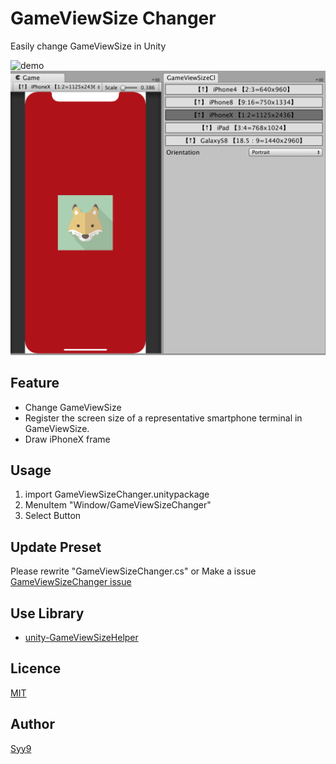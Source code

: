 # GameViewSize Changer


Easily change GameViewSize in Unity

![demo](demo1.gif)
![demo](demo2.png)

## Feature
* Change GameViewSize
* Register the screen size of a representative smartphone terminal in GameViewSize.
* Draw iPhoneX frame

## Usage
1. import GameViewSizeChanger.unitypackage
2. MenuItem "Window/GameViewSizeChanger"
3. Select Button

## Update Preset
Please rewrite "GameViewSizeChanger.cs" or Make a issue [GameViewSizeChanger issue](https://github.com/Syy12345-Unity/GameViewSizeChanger/issues)

## Use Library
* [unity-GameViewSizeHelper](https://github.com/anchan828/unity-GameViewSizeHelper)

## Licence

[MIT](https://github.com/tcnksm/tool/blob/master/LICENCE)

## Author

[Syy9](https://github.com/Syy9)
